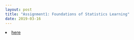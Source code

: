 ```yaml
---
layout: post
title: "Assignment1: Foundations of Statistics Learning"
date: 2019-03-16
---
```

 <li><a see href="{{ site.baseurl}}/microecon/assignment1.pdf">here</a></li>

